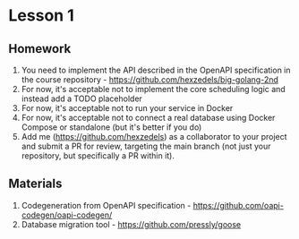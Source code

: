 # Lesson 1
## Homework
1. You need to implement the API described in the OpenAPI specification in the course repository - https://github.com/hexzedels/big-golang-2nd
2. For now, it's acceptable not to implement the core scheduling logic and instead add a TODO placeholder
3. For now, it's acceptable not to run your service in Docker
4. For now, it's acceptable not to connect a real database using Docker Compose or standalone (but it's better if you do)
5. Add me (https://github.com/hexzedels) as a collaborator to your project and submit a PR for review, targeting the main branch (not just your repository, but specifically a PR within it).

## Materials
1. Codegeneration from OpenAPI specification - https://github.com/oapi-codegen/oapi-codegen/
2. Database migration tool - https://github.com/pressly/goose